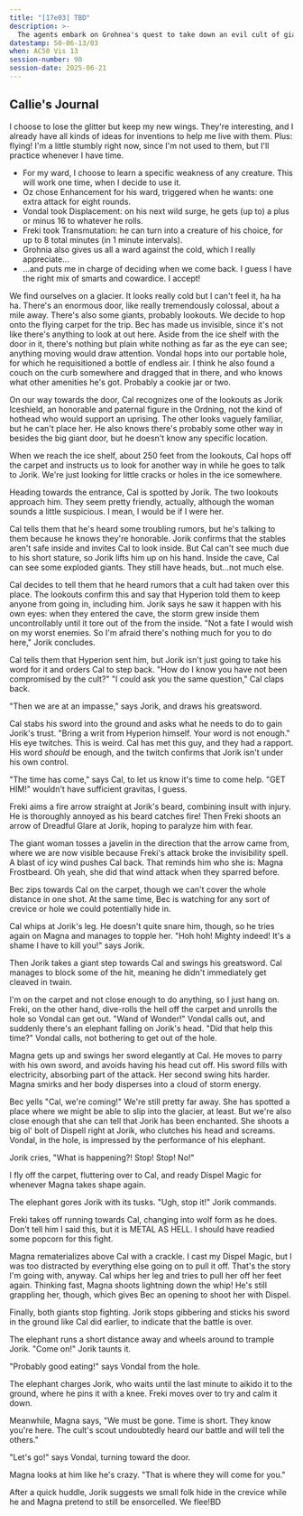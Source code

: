 ```yaml
---
title: "[17e03] TBD"
description: >-
  The agents embark on Grohnea's quest to take down an evil cult of giants.
datestamp: 50-06-13/03
when: AC50 Vis 13
session-number: 90
session-date: 2025-06-21
---
```


## Callie's Journal

I choose to lose the glitter but keep my new wings. They're interesting, and I already have all kinds of ideas for inventions to help me live with them. Plus: flying! I'm a little stumbly right now, since I'm not used to them, but I'll practice whenever I have time.

* For my ward, I choose to learn a specific weakness of any creature. This will work one time, when I decide to use it.
* Oz chose Enhancement for his ward, triggered when he wants: one extra attack for eight rounds.
* Vondal took Displacement: on his next wild surge, he gets (up to) a plus or minus 16 to whatever he rolls.
* Freki took Transmutation: he can turn into a creature of his choice, for up to 8 total minutes (in 1 minute intervals).
* Grohnia also gives us all a ward against the cold, which I really appreciate...
* ...and puts me in charge of deciding when we come back. I guess I have the right mix of smarts and cowardice. I accept!

We find ourselves on a glacier. It looks really cold but I can't feel it, ha ha ha. There's an enormous door, like really tremendously colossal, about a mile away. There's also some giants, probably lookouts. We decide to hop onto the flying carpet for the trip. Bec has made us invisible, since it's not like there's anything to look at out here. Aside from the ice shelf with the door in it, there's nothing but plain white nothing as far as the eye can see; anything moving would draw attention. Vondal hops into our portable hole, for which he requisitioned a bottle of endless air. I think he also found a couch on the curb somewhere and dragged that in there, and who knows what other amenities he's got. Probably a cookie jar or two.

On our way towards the door, Cal recognizes one of the lookouts as Jorik Iceshield, an honorable and paternal figure in the Ordning, not the kind of hothead who would support an uprising. The other looks vaguely familiar, but he can't place her. He also knows there's probably some other way in besides the big giant door, but he doesn't know any specific location.

When we reach the ice shelf, about 250 feet from the lookouts, Cal hops off the carpet and instructs us to look for another way in while he goes to talk to Jorik. We're just looking for little cracks or holes in the ice somewhere.

Heading towards the entrance, Cal is spotted by Jorik. The two lookouts approach him. They seem pretty friendly, actually, although the woman sounds a little suspicious. I mean, I would be if I were her.

Cal tells them that he's heard some troubling rumors, but he's talking to them because he knows they're honorable. Jorik confirms that the stables aren't safe inside and invites Cal to look inside. But Cal can't see much due to his short stature, so Jorik lifts him up on his hand. Inside the cave, Cal can see some exploded giants. They still have heads, but...not much else.

Cal decides to tell them that he heard rumors that a cult had taken over this place. The lookouts confirm this and say that Hyperion told them to keep anyone from going in, including him. Jorik says he saw it happen with his own eyes: when they entered the cave, the storm grew inside them uncontrollably until it tore out of the from the inside. "Not a fate I would wish on my worst enemies. So I'm afraid there's nothing much for you to do here," Jorik concludes.

Cal tells them that Hyperion sent him, but Jorik isn't just going to take his word for it and orders Cal to step back. "How do I know you have not been compromised by the cult?" "I could ask you the same question," Cal claps back.

"Then we are at an impasse," says Jorik, and draws his greatsword.

Cal stabs his sword into the ground and asks what he needs to do to gain Jorik's trust. "Bring a writ from Hyperion himself. Your word is not enough." His eye twitches. This is weird. Cal has met this guy, and they had a rapport. His word *should* be enough, and the twitch confirms that Jorik isn't under his own control.

"The time has come," says Cal, to let us know it's time to come help. "GET HIM!" wouldn't have sufficient gravitas, I guess.

Freki aims a fire arrow straight at Jorik's beard, combining insult with injury. He is thoroughly annoyed as his beard catches fire! Then Freki shoots an arrow of Dreadful Glare at Jorik, hoping to paralyze him with fear.

The giant woman tosses a javelin in the direction that the arrow came from, where we are now visible because Freki's attack broke the invisibility spell. A blast of icy wind pushes Cal back. That reminds him who she is: Magna Frostbeard. Oh yeah, she did that wind attack when they sparred before.

Bec zips towards Cal on the carpet, though we can't cover the whole distance in one shot. At the same time, Bec is watching for any sort of crevice or hole we could potentially hide in.

Cal whips at Jorik's leg. He doesn't quite snare him, though, so he tries again on Magna and manages to topple her. "Hoh hoh! Mighty indeed! It's a shame I have to kill you!" says Jorik.

Then Jorik takes a giant step towards Cal and swings his greatsword. Cal manages to block some of the hit, meaning he didn't immediately get cleaved in twain.

I'm on the carpet and not close enough to do anything, so I just hang on. Freki, on the other hand, dive-rolls the hell off the carpet and unrolls the hole so Vondal can get out. "Wand of Wonder!" Vondal calls out, and suddenly there's an elephant falling on Jorik's head. "Did that help this time?" Vondal calls, not bothering to get out of the hole.

Magna gets up and swings her sword elegantly at Cal. He moves to parry with his own sword, and avoids having his head cut off. His sword fills with electricity, absorbing part of the attack. Her second swing hits harder. Magna smirks and her body disperses into a cloud of storm energy.

Bec yells "Cal, we're coming!" We're still pretty far away. She has spotted a place where we might be able to slip into the glacier, at least. But we're also close enough that she can tell that Jorik has been enchanted. She shoots a big ol' bolt of Dispell right at Jorik, who clutches his head and screams. Vondal, in the hole, is impressed by the performance of his elephant.

Jorik cries, "What is happening?! Stop! Stop! No!"

I fly off the carpet, fluttering over to Cal, and ready Dispel Magic for whenever Magna takes shape again.

The elephant gores Jorik with its tusks. "Ugh, stop it!" Jorik commands.

Freki takes off running towards Cal, changing into wolf form as he does. Don't tell him I said this, but it is METAL AS HELL. I should have readied some popcorn for this fight.

Magna rematerializes above Cal with a crackle. I cast my Dispel Magic, but I was too distracted by everything else going on to pull it off. That's the story I'm going with, anyway. Cal whips her leg and tries to pull her off her feet again. Thinking fast, Magna shoots lightning down the whip! He's still grappling her, though, which gives Bec an opening to shoot her with Dispel.

Finally, both giants stop fighting. Jorik stops gibbering and sticks his sword in the ground like Cal did earlier, to indicate that the battle is over.

The elephant runs a short distance away and wheels around to trample Jorik. "Come on!" Jorik taunts it.

"Probably good eating!" says Vondal from the hole.

The elephant charges Jorik, who waits until the last minute to aikido it to the ground, where he pins it with a knee. Freki moves over to try and calm it down.

Meanwhile, Magna says, "We must be gone. Time is short. They know you're here. The cult's scout undoubtedly heard our battle and will tell the others."

"Let's go!" says Vondal, turning toward the door.

Magna looks at him like he's crazy. "That is where they will come for you."

After a quick huddle, Jorik suggests we small folk hide in the crevice while he and Magna pretend to still be ensorcelled. We flee!BD
